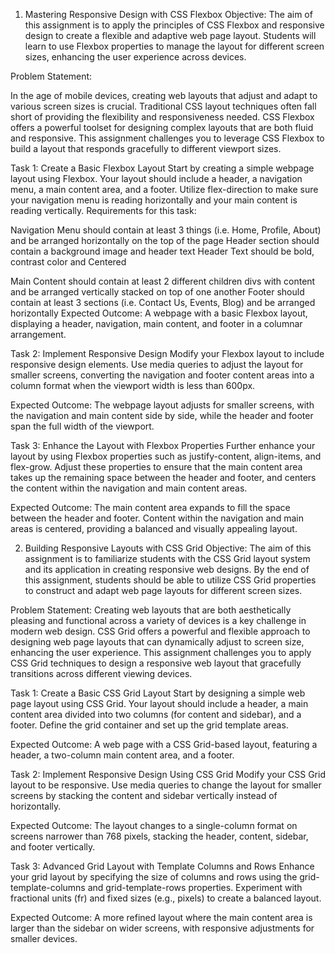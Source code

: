 1. Mastering Responsive Design with CSS Flexbox
Objective: The aim of this assignment is to apply the principles of CSS Flexbox and responsive design to create a flexible and adaptive web page layout. Students will learn to use Flexbox properties to manage the layout for different screen sizes, enhancing the user experience across devices.

Problem Statement:

In the age of mobile devices, creating web layouts that adjust and adapt to various screen sizes is crucial. Traditional CSS layout techniques often fall short of providing the flexibility and responsiveness needed. CSS Flexbox offers a powerful toolset for designing complex layouts that are both fluid and responsive. This assignment challenges you to leverage CSS Flexbox to build a layout that responds gracefully to different viewport sizes.

Task 1: Create a Basic Flexbox Layout Start by creating a simple webpage layout using Flexbox. Your layout should include a header, a navigation menu, a main content area, and a footer. Utilize flex-direction to make sure your navigation menu is reading horizontally and your main content is reading vertically. Requirements for this task:

Navigation Menu should contain at least 3 things (i.e. Home, Profile, About) and be arranged horizontally on the top of the page
Header section should contain a background image and header text
Header Text should be bold, contrast color and Centered

Main Content should contain at least 2 different children divs with content and be arranged vertically stacked on top of one another
Footer should contain at least 3 sections (i.e. Contact Us, Events, Blog) and be arranged horizontally 
Expected Outcome: A webpage with a basic Flexbox layout, displaying a header, navigation, main content, and footer in a columnar arrangement.



Task 2: Implement Responsive Design Modify your Flexbox layout to include responsive design elements. Use media queries to adjust the layout for smaller screens, converting the navigation and footer content areas into a column format when the viewport width is less than 600px.

Expected Outcome: The webpage layout adjusts for smaller screens, with the navigation and main content side by side, while the header and footer span the full width of the viewport.



Task 3: Enhance the Layout with Flexbox Properties Further enhance your layout by using Flexbox properties such as justify-content, align-items, and flex-grow. Adjust these properties to ensure that the main content area takes up the remaining space between the header and footer, and centers the content within the navigation and main content areas.

Expected Outcome: The main content area expands to fill the space between the header and footer. Content within the navigation and main areas is centered, providing a balanced and visually appealing layout.

2. Building Responsive Layouts with CSS Grid
Objective: The aim of this assignment is to familiarize students with the CSS Grid layout system and its application in creating responsive web designs. By the end of this assignment, students should be able to utilize CSS Grid properties to construct and adapt web page layouts for different screen sizes.

Problem Statement: Creating web layouts that are both aesthetically pleasing and functional across a variety of devices is a key challenge in modern web design. CSS Grid offers a powerful and flexible approach to designing web page layouts that can dynamically adjust to screen size, enhancing the user experience. This assignment challenges you to apply CSS Grid techniques to design a responsive web layout that gracefully transitions across different viewing devices.



Task 1: Create a Basic CSS Grid Layout Start by designing a simple web page layout using CSS Grid. Your layout should include a header, a main content area divided into two columns (for content and sidebar), and a footer. Define the grid container and set up the grid template areas.

Expected Outcome: A web page with a CSS Grid-based layout, featuring a header, a two-column main content area, and a footer.



Task 2: Implement Responsive Design Using CSS Grid Modify your CSS Grid layout to be responsive. Use media queries to change the layout for smaller screens by stacking the content and sidebar vertically instead of horizontally.

Expected Outcome: The layout changes to a single-column format on screens narrower than 768 pixels, stacking the header, content, sidebar, and footer vertically.



Task 3: Advanced Grid Layout with Template Columns and Rows Enhance your grid layout by specifying the size of columns and rows using the grid-template-columns and grid-template-rows properties. Experiment with fractional units (fr) and fixed sizes (e.g., pixels) to create a balanced layout.

Expected Outcome: A more refined layout where the main content area is larger than the sidebar on wider screens, with responsive adjustments for smaller devices.

